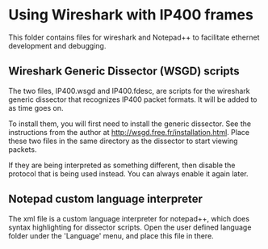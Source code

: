 # Using Wireshark with IP400 frames

This folder contains files for wireshark and Notepad++ to facilitate 
ethernet development and debugging.

## Wireshark Generic Dissector (WSGD) scripts
The two files, IP400.wsgd and IP400.fdesc, are scripts for the wireshark generic dissector that
recognizes IP400 packet formats. It will be added to as time goes on.

To install them, you will first need to install the generic dissector. See the instructions from
the author at http://wsgd.free.fr/installation.html. Place these two files in the same directory
as the dissector to start viewing packets.

If they are being interpreted as something different, then disable the protocol that is being 
used instead. You can always enable it again later.

## Notepad custom language interpreter
The xml file is a custom language interpreter for notepad++, which does syntax highlighting
for dissector scripts. Open the user defined language folder under the 'Language' menu, and place
this file in there.
